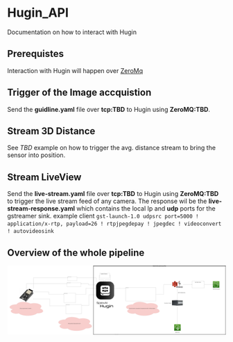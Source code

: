 # Hugin_API
 
 Documentation on how to interact with Hugin

 ## Prerequistes 

 Interaction with Hugin will happen over [ZeroMq ](https://zeromq.org/get-started/)

 ## Trigger of the Image accquistion 

 Send the **guidline.yaml** file over **tcp:TBD** to Hugin using **ZeroMQ:TBD**. 

## Stream 3D Distance

See *TBD* example on how to trigger the avg. distance stream to bring the sensor into position. 

## Stream LiveView

Send the **live-stream.yaml** file over **tcp:TBD** to Hugin using **ZeroMQ:TBD** to trigger the live stream feed of any camera. 
The response wil be the **live-stream-response.yaml** which contains the local Ip and **udp** ports for the gstreamer sink. example client `gst-launch-1.0 udpsrc port=5000 ! application/x-rtp, payload=26 ! rtpjpegdepay ! jpegdec ! videoconvert ! autovideosink`

## Overview of the whole pipeline 

![Flow Diagram](Data_Flow_Client_side_v0.drawio.svg?raw=true&sanitize=true "Flow Diagram")
